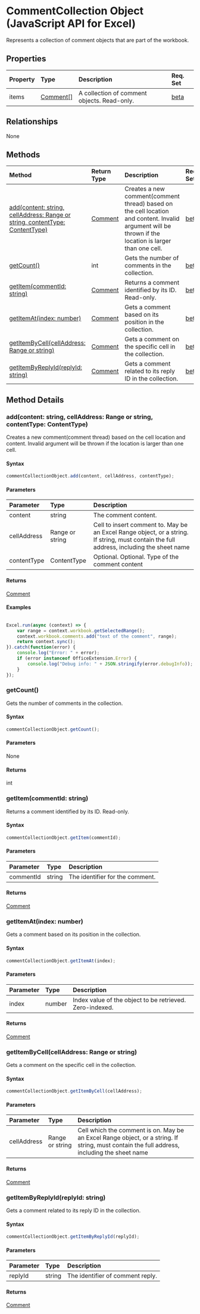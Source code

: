 # CommentCollection Object (JavaScript API for Excel)

Represents a collection of comment objects that are part of the workbook.

## Properties

| Property	   | Type	|Description| Req. Set|
|:---------------|:--------|:----------|:----|
|items|[Comment[]](comment.md)|A collection of comment objects. Read-only.|[beta](../requirement-sets/excel-api-requirement-sets.md)|

## Relationships
None


## Methods

| Method		   | Return Type	|Description| Req. Set|
|:---------------|:--------|:----------|:----|
|[add(content: string, cellAddress: Range or string, contentType: ContentType)](#addcontent-string-celladdress-range-or-string-contenttype-contenttype)|[Comment](comment.md)|Creates a new comment(comment thread) based on the cell location and content. Invalid argument will be thrown if the location is larger than one cell.|[beta](../requirement-sets/excel-api-requirement-sets.md)|
|[getCount()](#getcount)|int|Gets the number of comments in the collection.|[beta](../requirement-sets/excel-api-requirement-sets.md)|
|[getItem(commentId: string)](#getitemcommentid-string)|[Comment](comment.md)|Returns a comment identified by its ID. Read-only.|[beta](../requirement-sets/excel-api-requirement-sets.md)|
|[getItemAt(index: number)](#getitematindex-number)|[Comment](comment.md)|Gets a comment based on its position in the collection.|[beta](../requirement-sets/excel-api-requirement-sets.md)|
|[getItemByCell(cellAddress: Range or string)](#getitembycellcelladdress-range-or-string)|[Comment](comment.md)|Gets a comment on the specific cell in the collection.|[beta](../requirement-sets/excel-api-requirement-sets.md)|
|[getItemByReplyId(replyId: string)](#getitembyreplyidreplyid-string)|[Comment](comment.md)|Gets a comment related to its reply ID in the collection.|[beta](../requirement-sets/excel-api-requirement-sets.md)|

## Method Details


### add(content: string, cellAddress: Range or string, contentType: ContentType)
Creates a new comment(comment thread) based on the cell location and content. Invalid argument will be thrown if the location is larger than one cell.

#### Syntax
```js
commentCollectionObject.add(content, cellAddress, contentType);
```

#### Parameters
| Parameter	   | Type	|Description|
|:---------------|:--------|:----------|
|content|string|The comment content.|
|cellAddress|Range or string|Cell to insert comment to. May be an Excel Range object, or a string. If string, must contain the full address, including the sheet name|
|contentType|ContentType|Optional. Optional. Type of the comment content|

#### Returns
[Comment](comment.md)

#### Examples

```js

Excel.run(async (context) => {
    var range = context.workbook.getSelectedRange();
    context.workbook.comments.add("text of the comment", range);
	return context.sync();
}).catch(function(error) {
	console.log("Error: " + error);
	if (error instanceof OfficeExtension.Error) {
		console.log("Debug info: " + JSON.stringify(error.debugInfo));
	}
});
```

### getCount()
Gets the number of comments in the collection.

#### Syntax
```js
commentCollectionObject.getCount();
```

#### Parameters
None

#### Returns
int

### getItem(commentId: string)
Returns a comment identified by its ID. Read-only.

#### Syntax
```js
commentCollectionObject.getItem(commentId);
```

#### Parameters
| Parameter	   | Type	|Description|
|:---------------|:--------|:----------|
|commentId|string|The identifier for the comment.|

#### Returns
[Comment](comment.md)

### getItemAt(index: number)
Gets a comment based on its position in the collection.

#### Syntax
```js
commentCollectionObject.getItemAt(index);
```

#### Parameters
| Parameter	   | Type	|Description|
|:---------------|:--------|:----------|
|index|number|Index value of the object to be retrieved. Zero-indexed.|

#### Returns
[Comment](comment.md)

### getItemByCell(cellAddress: Range or string)
Gets a comment on the specific cell in the collection.

#### Syntax
```js
commentCollectionObject.getItemByCell(cellAddress);
```

#### Parameters
| Parameter	   | Type	|Description|
|:---------------|:--------|:----------|
|cellAddress|Range or string|Cell which the comment is on. May be an Excel Range object, or a string. If string, must contain the full address, including the sheet name|

#### Returns
[Comment](comment.md)

### getItemByReplyId(replyId: string)
Gets a comment related to its reply ID in the collection.

#### Syntax
```js
commentCollectionObject.getItemByReplyId(replyId);
```

#### Parameters
| Parameter	   | Type	|Description|
|:---------------|:--------|:----------|
|replyId|string|The identifier of comment reply.|

#### Returns
[Comment](comment.md)
